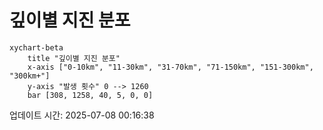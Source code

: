 # 깊이별 지진 분포

```mermaid
xychart-beta
    title "깊이별 지진 분포"
    x-axis ["0-10km", "11-30km", "31-70km", "71-150km", "151-300km", "300km+"]
    y-axis "발생 횟수" 0 --> 1260
    bar [308, 1258, 40, 5, 0, 0]
```

업데이트 시간: 2025-07-08 00:16:38
